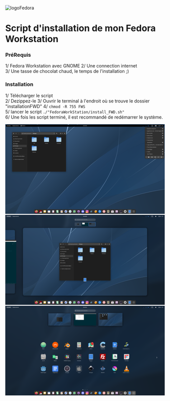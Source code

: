 ![logoFedora](https://getfedora.org/static/images/fedora-logofull-white.png)

# Script d'installation de mon Fedora Workstation

### PréRequis
1/ Fedora Workstation avec GNOME
2/ Une connection internet     
3/ Une tasse de chocolat chaud, le temps de l'installation ;)    

### Installation
1/ Télécharger le script    
2/ Dezippez-le
3/ Ouvrir le terminal à l'endroit où se trouve le dossier "installationFWD"
4/ ```chmod -R 755 FWS```    
5/ lancer le script ```./"FedoraWorkStation/install_FWD.sh"```       
6/ Une fois les script terminé, il est recommandé de redémarrer le système.     

![001](AttachREADME/001.png)  
![002](AttachREADME/002.png)  
![003](AttachREADME/003.png)  
